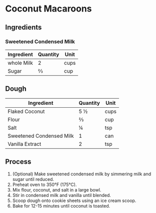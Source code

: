 # Coconut Macaroons

## Ingredients

### Sweetened Condensed Milk

| Ingredient | Quantity | Unit |
| ---------- | -------- | ---- |
| whole Milk | 2        | cups |
| Sugar      | ⅔        | cup  |

## Dough

| Ingredient               | Quantity | Unit |
| ------------------------ | -------- | ---- |
| Flaked Coconut           | 5 ½      | cups |
| Flour                    | ⅔        | cup  |
| Salt                     | ¼        | tsp  |
| Sweetened Condensed Milk | 1        | can  |
| Vanilla Extract          | 2        | tsp  |

## Process

1. (Optional) Make sweetened condensed milk by simmering milk and sugar until reduced.
2. Preheat oven to 350°F (175°C).
3. Mix flour, coconut, and salt in a large bowl.
4. Stir in condensed milk and vanilla until blended.
5. Scoop dough onto cookie sheets using an ice cream scoop.
6. Bake for 12-15 minutes until coconut is toasted.
